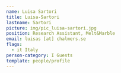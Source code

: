 ```yaml
---
name: Luisa Sartori
title: Luisa-Sartori
lastname: Sartori
picture: img/pic_luisa-sartori.jpg
position: Research Assistant, Melt&Marble
email: luisas [at] chalmers.se
flags:
  - it Italy
person-category: I Guests
template: people/profile
---
```

